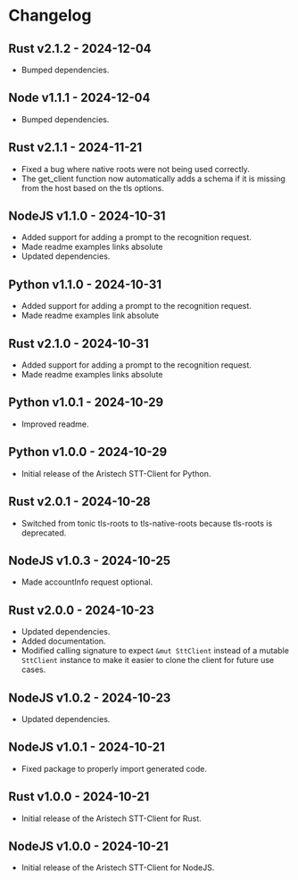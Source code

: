 # Changelog

## Rust v2.1.2 - 2024-12-04
- Bumped dependencies.
## Node v1.1.1 - 2024-12-04
- Bumped dependencies.

## Rust v2.1.1 - 2024-11-21
- Fixed a bug where native roots were not being used correctly.
- The get_client function now automatically adds a schema if it is missing from the host based on the tls options.

## NodeJS v1.1.0 - 2024-10-31
- Added support for adding a prompt to the recognition request.
- Made readme examples links absolute
- Updated dependencies.
## Python v1.1.0 - 2024-10-31
- Added support for adding a prompt to the recognition request.
- Made readme examples link absolute
## Rust v2.1.0 - 2024-10-31
- Added support for adding a prompt to the recognition request.
- Made readme examples links absolute

## Python v1.0.1 - 2024-10-29
- Improved readme.

## Python v1.0.0 - 2024-10-29
- Initial release of the Aristech STT-Client for Python.

## Rust v2.0.1 - 2024-10-28
- Switched from tonic tls-roots to tls-native-roots because tls-roots is deprecated.

## NodeJS v1.0.3 - 2024-10-25
- Made accountInfo request optional.

## Rust v2.0.0 - 2024-10-23
- Updated dependencies.
- Added documentation.
- Modified calling signature to expect `&mut SttClient` instead of a mutable `SttClient` instance to make it easier to clone the client for future use cases.
## NodeJS v1.0.2 - 2024-10-23
- Updated dependencies.

## NodeJS v1.0.1 - 2024-10-21
- Fixed package to properly import generated code.

## Rust v1.0.0 - 2024-10-21
- Initial release of the Aristech STT-Client for Rust.
## NodeJS v1.0.0 - 2024-10-21
- Initial release of the Aristech STT-Client for NodeJS.